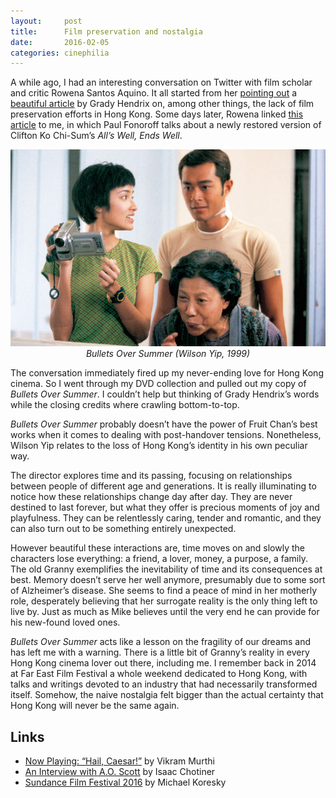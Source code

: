 ```yaml
---
layout:     post
title:      Film preservation and nostalgia
date:       2016-02-05
categories: cinephilia
---
```


A while ago, I had an interesting conversation on Twitter with film scholar and
critic Rowena Santos Aquino. It all started from her [pointing
out](https://twitter.com/FilmStillLives/status/687354831594373121) a [beautiful
article](http://www.filmcomment.com/blog/kaiju-shakedown-disappearing-in-plain-sight/)
by Grady Hendrix on, among other things, the lack of film preservation efforts
in Hong Kong. Some days later, Rowena linked [this
article](http://www.scmp.com/lifestyle/film-tv/article/1906440/film-review-alls-well-ends-well-lunar-new-year-screwball-classic)
to me, in which Paul Fonoroff talks about a newly restored version of Clifton Ko
Chi-Sum’s *All’s Well, Ends Well*.

<!--more-->

<p align="center">
    <img src="/media/2016-02-05-bullets_over_summer.jpg">
    <br>
    <em>Bullets Over Summer (Wilson Yip, 1999)</em>
</p>

The conversation immediately fired up my never-ending love for Hong Kong cinema.
So I went through my DVD collection and pulled out my copy of *Bullets Over
Summer*. I couldn’t help but thinking of Grady Hendrix’s words while the closing
credits where crawling bottom-to-top.

*Bullets Over Summer* probably doesn’t have the power of Fruit Chan’s best works
when it comes to dealing with post-handover tensions. Nonetheless, Wilson Yip
relates to the loss of Hong Kong’s identity in his own peculiar way.

The director explores time and its passing, focusing on relationships between
people of different age and generations. It is really illuminating to notice how
these relationships change day after day. They are never destined to last
forever, but what they offer is precious moments of joy and playfulness. They
can be relentlessly caring, tender and romantic, and they can also turn out to
be something entirely unexpected.

However beautiful these interactions are, time moves on and slowly the
characters lose everything: a friend, a lover, money, a purpose, a family. The
old Granny exemplifies the inevitability of time and its consequences at best.
Memory doesn’t serve her well anymore, presumably due to some sort of
Alzheimer’s disease. She seems to find a peace of mind in her motherly role,
desperately believing that her surrogate reality is the only thing left to live
by. Just as much as Mike believes until the very end he can provide for his
new-found loved ones.

*Bullets Over Summer* acts like a lesson on the fragility of our dreams and has
left me with a warning. There is a little bit of Granny’s reality in every Hong
Kong cinema lover out there, including me. I remember back in 2014 at Far East
Film Festival a whole weekend dedicated to Hong Kong, with talks and writings
devoted to an industry that had necessarily transformed itself. Somehow, the
naive nostalgia felt bigger than the actual certainty that Hong Kong will never
be the same again.

## Links

- [Now Playing: “Hail,
  Caesar!”](http://moviemezzanine.com/now-playing-hail-caesar/) by Vikram Murthi
- [An Interview with A.O.
  Scott](http://www.slate.com/articles/arts/books/2016/02/an_interview_with_a_o_scott_about_oscarssowhite_better_living_through_criticism.html)
  by Isaac Chotiner
- [Sundance Film Festival
  2016](http://reverseshot.org/features/2174/sundance_2016) by Michael Koresky
